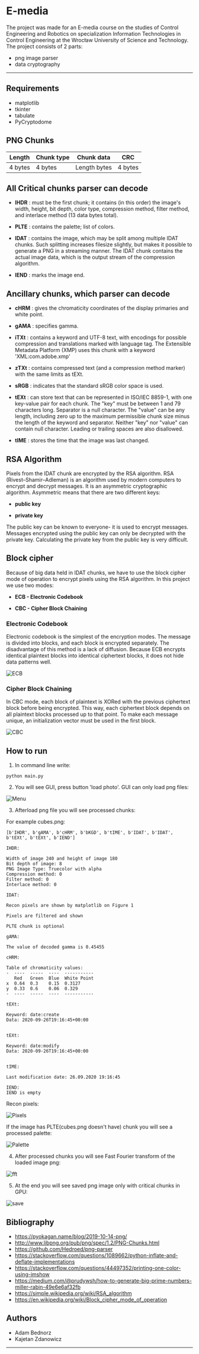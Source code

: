 # E-media

The project was made for an E-media course on the studies of Control Engineering and Robotics on specialization Information Technologies in Control Engineering at the Wrocław University of Science and Technology.
The project consists of 2 parts:

- png image parser
- data cryptography

---
## Requirements

- matplotlib
- tkinter
- tabulate
- PyCryptodome

## PNG Chunks

| Length  | Chunk type |  Chunk data  |   CRC   |
|---------|------------|--------------|---------|
| 4 bytes | 4 bytes    | Length bytes | 4 bytes |

## All Critical chunks parser can decode

- **IHDR** : must be the first chunk; it contains (in this order) the image's width,
        height, bit depth, color type, compression method, filter method, and
        interlace method (13 data bytes total).

- **PLTE** : contains the palette; list of colors.

- **IDAT** : contains the image, which may be split among multiple IDAT chunks.
        Such splitting increases filesize slightly, but makes it possible to
        generate a PNG in a streaming manner. The IDAT chunk contains the
        actual image data, which is the output stream of the compression
        algorithm.

- **IEND** : marks the image end.

## Ancillary chunks, which parser can decode

- **cHRM** : gives the chromaticity coordinates of the display primaries and white
        point.

- **gAMA** : specifies gamma.

- **iTXt** : contains a keyword and UTF-8 text, with encodings for possible
        compression and translations marked with language tag. The Extensible
        Metadata Platform (XMP) uses this chunk with a keyword
        'XML:com.adobe.xmp'

- **zTXt** : contains compressed text (and a compression method marker) with the same limits as tEXt.

- **sRGB** : indicates that the standard sRGB color space is used.

- **tEXt** : can store text that can be represented in ISO/IEC 8859-1, with one
        key-value pair for each chunk. The "key" must be between 1 and 79
        characters long. Separator is a null character. The "value" can be any
        length, including zero up to the maximum permissible chunk size minus
        the length of the keyword and separator. Neither "key" nor "value" can
        contain null character. Leading or trailing spaces are also disallowed.

- **tIME** : stores the time that the image was last changed.

## RSA Algorithm

Pixels from the IDAT chunk are encrypted by the RSA algorithm. RSA (Rivest–Shamir–Adleman) is an algorithm used by modern computers to encrypt and decrypt messages. It is an asymmetric cryptographic algorithm. Asymmetric means that there are two different keys:

- **public key**

- **private key**

The public key can be known to everyone- it is used to encrypt messages. Messages encrypted using the public key can only be decrypted with the private key. Calculating the private key from the public key is very difficult.

## Block cipher

Because of big data held in IDAT chunks, we have to use the block cipher mode of operation to encrypt pixels using the RSA algorithm. In this project we use two modes:

- **ECB - Electronic Codebook**

- **CBC - Cipher Block Chaining**

### Electronic Codebook

Electronic codebook is the simplest of the encryption modes. The message is divided into blocks, and each block is encrypted separately. The disadvantage of this method is a lack of diffusion. Because ECB encrypts identical plaintext blocks into identical ciphertext blocks, it does not hide data patterns well.

![ECB](screenshots/ecb.PNG "ECB")

### Cipher Block Chaining

In CBC mode, each block of plaintext is XORed with the previous ciphertext block before being encrypted. This way, each ciphertext block depends on all plaintext blocks processed up to that point. To make each message unique, an initialization vector must be used in the first block.

![CBC](screenshots/cbc.PNG "CBC")

## How to run

1. In command line write:

```shell
python main.py
```

2. You will see GUI, press button 'load photo'. GUI can only load png files:

![Menu](screenshots/menu.PNG "Menu")

3. Afterload png file you will see processed chunks:

For example cubes.png:

```shell
[b'IHDR', b'gAMA', b'cHRM', b'bKGD', b'tIME', b'IDAT', b'IDAT', b'tEXt', b'tEXt', b'IEND']

IHDR:

Width of image 240 and height of image 180
Bit depth of image: 8
PNG Image Type: Truecolor with alpha
Compression method: 0
Filter method: 0
Interlace method: 0

IDAT:

Recon pixels are shown by matplotlib on Figure 1

Pixels are filtered and shown

PLTE chunk is optional

gAMA:

The value of decoded gamma is 0.45455

cHRM:

Table of chromaticity values:
-  ----  -----  ----  -----------
   Red   Green  Blue  White Point
x  0.64  0.3    0.15  0.3127
y  0.33  0.6    0.06  0.329
-  ----  -----  ----  -----------

tEXt:

Keyword: date:create
Data: 2020-09-26T19:16:45+00:00


tEXt:

Keyword: date:modify
Data: 2020-09-26T19:16:45+00:00


tIME:

Last modification date: 26.09.2020 19:16:45

IEND:
IEND is empty
```

Recon pixels:

![Pixels](screenshots/pixels.PNG "Pixels")

If the image has PLTE(cubes.png doesn't have) chunk you will see a processed palette:

![Palette](screenshots/palette.PNG "Palette")

4. After processed chunks you will see Fast Fourier transform of the loaded image png:

![fft](screenshots/fft.PNG "fft")

5. At the end you will see saved png image only with critical chunks in GPU:

![save](screenshots/save.PNG "save")

## Bibliography

- https://pyokagan.name/blog/2019-10-14-png/
- http://www.libpng.org/pub/png/spec/1.2/PNG-Chunks.html
- https://github.com/Hedroed/png-parser
- https://stackoverflow.com/questions/1089662/python-inflate-and-deflate-implementations
- https://stackoverflow.com/questions/44497352/printing-one-color-using-imshow
- https://medium.com/@prudywsh/how-to-generate-big-prime-numbers-miller-rabin-49e6e6af32fb
- https://simple.wikipedia.org/wiki/RSA_algorithm
- https://en.wikipedia.org/wiki/Block_cipher_mode_of_operation

## Authors

- Adam Bednorz
- Kajetan Zdanowicz

---

